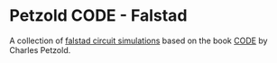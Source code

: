 # Petzold CODE - Falstad

A collection of [falstad circuit simulations](https://www.falstad.com/circuit/) based on the book [CODE](https://www.amazon.co.uk/Code-Language-Computer-Hardware-Software/dp/0735611319) by Charles Petzold.
